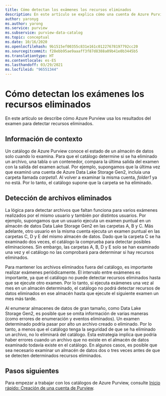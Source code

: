 ```yaml
---
title: Cómo detectan los exámenes los recursos eliminados
description: En este artículo se explica cómo una cuenta de Azure Purview detecta recursos eliminados durante los exámenes.
author: yaronyg
ms.author: yarong
ms.service: purview
ms.subservice: purview-data-catalog
ms.topic: conceptual
ms.date: 10/16/2020
ms.openlocfilehash: 9b1515ef00355c831e161c01227678197792cc20
ms.sourcegitcommit: f28ebb95ae9aaaff3f87d8388a09b41e0b3445b5
ms.translationtype: HT
ms.contentlocale: es-ES
ms.lasthandoff: 03/29/2021
ms.locfileid: "96551344"
---
```

# <a name="how-scans-detect-deleted-assets"></a>Cómo detectan los exámenes los recursos eliminados

En este artículo se describe cómo Azure Purview usa los resultados del examen para detectar recursos eliminados.

## <a name="background-info"></a>Información de contexto

Un catálogo de Azure Purview conoce el estado de un almacén de datos solo cuando lo examina. Para que el catálogo determine si se ha eliminado un archivo, una tabla o un contenedor, compara la última salida del examen con la salida del examen actual. Por ejemplo, supongamos que la última vez que examinó una cuenta de Azure Data Lake Storage Gen2, incluía una carpeta llamada *carpeta1*. Al volver a examinar la misma cuenta, *folder1* ya no está. Por lo tanto, el catálogo supone que la carpeta se ha eliminado.

## <a name="detecting-deleted-files"></a>Detección de archivos eliminados

La lógica para detectar archivos que faltan funciona para varios exámenes realizados por el mismo usuario y también por distintos usuarios. Por ejemplo, supongamos que un usuario ejecuta un examen puntual en un almacén de datos Data Lake Storage Gen2 en las carpetas A, B y C. Más adelante, otro usuario en la misma cuenta ejecuta un examen puntual en las carpetas C, D y E del mismo almacén de datos. Dado que la carpeta C se ha examinado dos veces, el catálogo la comprueba para detectar posibles eliminaciones. Sin embargo, las carpetas A, B, D y E solo se han examinado una vez y el catálogo no las comprobará para determinar si hay recursos eliminados.

Para mantener los archivos eliminados fuera del catálogo, es importante realizar exámenes periódicamente. El intervalo entre exámenes es importante, ya que el catálogo no puede detectar recursos eliminados hasta que se ejecute otro examen. Por lo tanto, si ejecuta exámenes una vez al mes en un almacén determinado, el catálogo no podrá detectar recursos de datos eliminados en ese almacén hasta que ejecute el siguiente examen un mes más tarde.

Al enumerar almacenes de datos de gran tamaño, como Data Lake Storage Gen2, es posible que se omita información de varias maneras (como errores de enumeración y eventos eliminados). Un examen determinado podría pasar por alto un archivo creado o eliminado. Por lo tanto, a menos que el catálogo tenga la seguridad de que se ha eliminado un archivo, no lo eliminará del catálogo. Esta estrategia implica que podría haber errores cuando un archivo que no existe en el almacén de datos examinado todavía existe en el catálogo. En algunos casos, es posible que sea necesario examinar un almacén de datos dos o tres veces antes de que se detecten determinados recursos eliminados.

## <a name="next-steps"></a>Pasos siguientes

Para empezar a trabajar con los catálogos de Azure Purview, consulte [Inicio rápido: Creación de una cuenta de Purview](create-catalog-portal.md).
